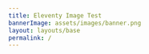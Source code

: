 ```yaml
---
title: Eleventy Image Test
bannerImage: assets/images/banner.png
layout: layouts/base
permalink: /
---
```

